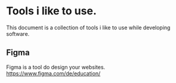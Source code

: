 # Tools i like to use.
This document is a collection of tools i like to use while developing software. 

## Figma
Figma is a tool do design your websites. 
https://www.figma.com/de/education/